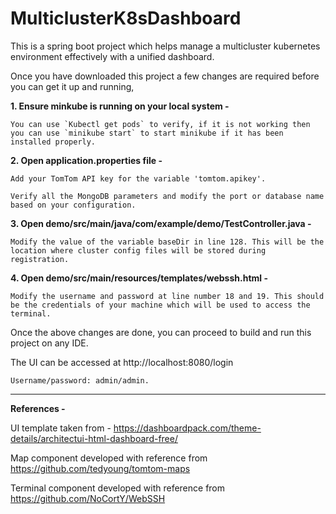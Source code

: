 # MulticlusterK8sDashboard

This is a spring boot project which helps manage a multicluster kubernetes environment effectively with a unified dashboard.

Once you have downloaded this project a few changes are required before you can get it up and running,

**1. Ensure minkube is running on your local system -**
    
    You can use `Kubectl get pods` to verify, if it is not working then you can use `minikube start` to start minikube if it has been installed properly.

**2. Open application.properties file -** 

    Add your TomTom API key for the variable '﻿tomtom.apikey'.

    Verify all the MongoDB parameters and modify the port or database name based on your configuration.

**3. Open demo/src/main/java/com/example/demo/TestController.java -**

    Modify the value of the variable baseDir in line 128. This will be the location where cluster config files will be stored during registration.

**4. Open demo/src/main/resources/templates/webssh.html -** 

    Modify the username and password at line number 18 and 19. This should be the credentials of your machine which will be used to access the terminal.

Once the above changes are done, you can proceed to build and run this project on any IDE.

The UI can be accessed at http://localhost:8080/login

    Username/password: admin/admin.


-----------------------------------------------------------------------------------------------------


**References -** 

UI template taken from - https://dashboardpack.com/theme-details/architectui-html-dashboard-free/

Map component developed with reference from https://github.com/tedyoung/tomtom-maps

Terminal component developed with reference from https://github.com/NoCortY/WebSSH
